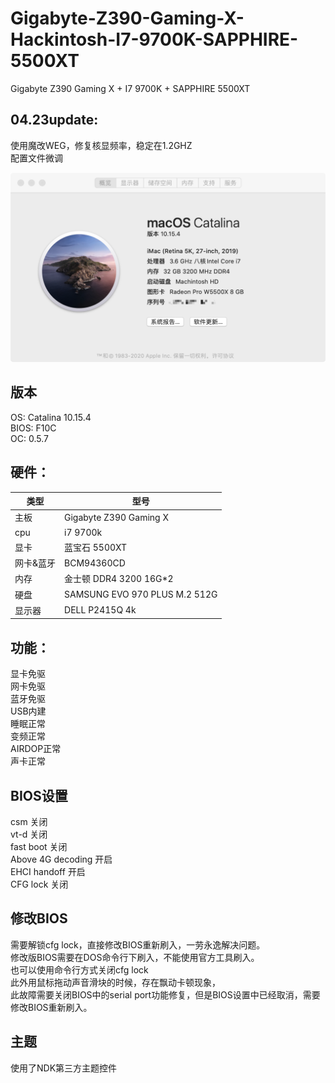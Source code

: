 # Gigabyte-Z390-Gaming-X-Hackintosh-I7-9700K-SAPPHIRE-5500XT
Gigabyte Z390 Gaming X + I7 9700K + SAPPHIRE 5500XT  

## 04.23update:
使用魔改WEG，修复核显频率，稳定在1.2GHZ  
配置文件微调  


![avatar](catalina.png)

## 版本
OS: Catalina 10.15.4  
BIOS: F10C    
OC: 0.5.7  


## 硬件：  

类型|型号
------------ | -------------
主板|Gigabyte Z390 Gaming X
cpu|i7 9700k
显卡|蓝宝石 5500XT
网卡&蓝牙|BCM94360CD
内存|金士顿  DDR4 3200 16G*2
硬盘|SAMSUNG EVO 970 PLUS M.2 512G
显示器|DELL P2415Q 4k

## 功能：  
显卡免驱  
网卡免驱  
蓝牙免驱  
USB内建  
睡眠正常  
变频正常  
AIRDOP正常   
声卡正常  

## BIOS设置
csm 关闭  
vt-d 关闭  
fast boot 关闭  
Above 4G decoding 开启  
EHCI handoff 开启  
CFG lock 关闭


## 修改BIOS

需要解锁cfg lock，直接修改BIOS重新刷入，一劳永逸解决问题。   
修改版BIOS需要在DOS命令行下刷入，不能使用官方工具刷入。  
也可以使用命令行方式关闭cfg lock   
此外用鼠标拖动声音滑块的时候，存在飘动卡顿现象，  
此故障需要关闭BIOS中的serial port功能修复，但是BIOS设置中已经取消，需要修改BIOS重新刷入。  

## 主题
使用了NDK第三方主题控件


